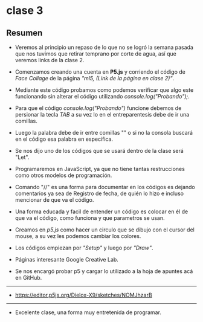 # clase 3

## Resumen

- Veremos al principio un repaso de lo que no se logró la semana pasada que nos tuvimos que retirar temprano por corte de agua, así que veremos links de la clase 2.

- Comenzamos creando una cuenta en **P5.js** y corriendo el código de *Face Collage* de la página *"ml5, (Link de la página en clase 2)"*.

- Mediante este código probamos como podemos verificar que algo este funcionando sin alterar el código utilizando *console.log("Probando");*.

- Para que el código *console.log("Probando")* funcione debemos de persionar la tecla *TAB* a su vez lo en el entreparentesis debe de ir una comillas.

- Luego la palabra debe de ir entre comillas "" o si no la consola buscará en el código esa palabra en especifica.

- Se nos dijo uno de los códigos que se usará dentro de la clase será "Let".

- Programaremos en JavaScript, ya que no tiene tantas restrucciones como otros modelos de programación.

- Comando "//" es una forma para documentar en los códigos es dejando comentarios ya sea de Registro de fecha, de quién lo hizo e incluso mencionar de que va el código.

- Una forma educada y facil de entender un código es colocar en él de que va el código, como funciona y que parametros se usan.

- Creamos en *p5.js* como hacer un circulo que se dibujo con el cursor del mouse, a su vez les podemos cambiar los colores.

- Los códigos empiezan por *"Setup"* y luego por *"Draw"*.

- Páginas interesante Google Creative Lab.

- Se nos encargó probar p5 y cargar lo utilizado a la hoja de apuntes acá en GitHub.

---

- https://editor.p5js.org/Dielox-X9/sketches/NOMJhzarB

---

- Excelente clase, una forma muy entretenida de programar.

